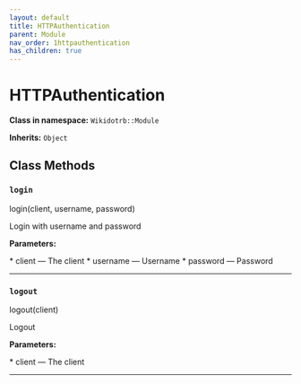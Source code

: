 ```yaml
---
layout: default
title: HTTPAuthentication
parent: Module
nav_order: 1httpauthentication
has_children: true
---
```


# HTTPAuthentication

**Class in namespace:** `Wikidotrb::Module`

**Inherits:** `Object`

## Class Methods

### `login`

<div class="method-signature">login(client, username, password)</div>

Login with username and password

**Parameters:**

<div class="method-parameters">
* <span class="parameter-name">client</span> — The client
* <span class="parameter-name">username</span> — Username
* <span class="parameter-name">password</span> — Password
</div>

---

### `logout`

<div class="method-signature">logout(client)</div>

Logout

**Parameters:**

<div class="method-parameters">
* <span class="parameter-name">client</span> — The client
</div>

---

